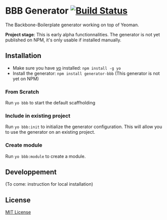 # BBB Generator [![Build Status](https://secure.travis-ci.org/SBoudrias/generator.png?branch=master)](https://travis-ci.org/SBoudrias/generator)

The Backbone-Boilerplate generator working on top of Yeoman.

**Project stage**: This is early alpha functionnalities. The generator is not yet published on NPM, it's only usable if installed manually.

## Installation
- Make sure you have [yo](https://github.com/yeoman/yo) installed:
    `npm install -g yo`
- Install the generator: `npm install generator-bbb` (This generator is not yet on NPM)

### From Scratch

Run `yo bbb` to start the default scaffholding

### Include in existing project

Run `yo bbb:init` to initialize the generator configuration. This will allow you to use the generator on an existing project.

### Create module

Run `yo bbb:module` to create a module.

## Developpement

(To come: instruction for local installation)

## License
[MIT License](http://en.wikipedia.org/wiki/MIT_License)
